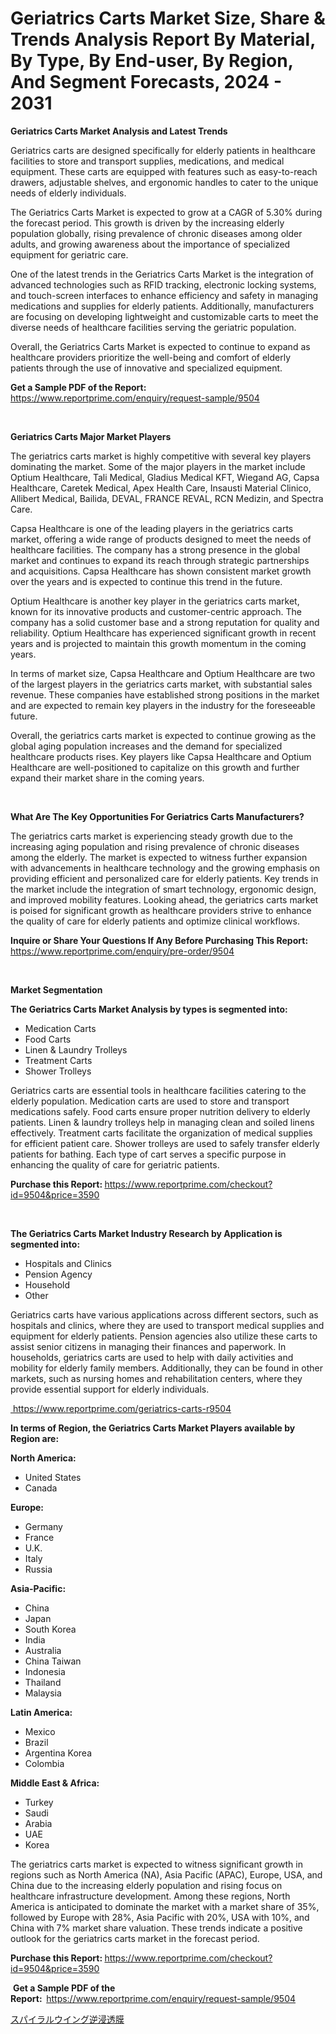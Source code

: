 <p><h1>Geriatrics Carts Market Size, Share & Trends Analysis Report By Material, By Type, By End-user, By Region, And Segment Forecasts, 2024 - 2031</h1></p><p><strong>Geriatrics Carts Market Analysis and Latest Trends</strong></p>
<p><p>Geriatrics carts are designed specifically for elderly patients in healthcare facilities to store and transport supplies, medications, and medical equipment. These carts are equipped with features such as easy-to-reach drawers, adjustable shelves, and ergonomic handles to cater to the unique needs of elderly individuals.</p><p>The Geriatrics Carts Market is expected to grow at a CAGR of 5.30% during the forecast period. This growth is driven by the increasing elderly population globally, rising prevalence of chronic diseases among older adults, and growing awareness about the importance of specialized equipment for geriatric care.</p><p>One of the latest trends in the Geriatrics Carts Market is the integration of advanced technologies such as RFID tracking, electronic locking systems, and touch-screen interfaces to enhance efficiency and safety in managing medications and supplies for elderly patients. Additionally, manufacturers are focusing on developing lightweight and customizable carts to meet the diverse needs of healthcare facilities serving the geriatric population.</p><p>Overall, the Geriatrics Carts Market is expected to continue to expand as healthcare providers prioritize the well-being and comfort of elderly patients through the use of innovative and specialized equipment.</p></p>
<p><strong>Get a Sample PDF of the Report:&nbsp;</strong> <a href="https://www.reportprime.com/enquiry/request-sample/9504">https://www.reportprime.com/enquiry/request-sample/9504</a></p>
<p>&nbsp;</p>
<p><strong>Geriatrics Carts Major Market Players</strong></p>
<p><p>The geriatrics carts market is highly competitive with several key players dominating the market. Some of the major players in the market include Optium Healthcare, Tali Medical, Gladius Medical KFT, Wiegand AG, Capsa Healthcare, Caretek Medical, Apex Health Care, Insausti Material Clinico, Allibert Medical, Bailida, DEVAL, FRANCE REVAL, RCN Medizin, and Spectra Care.</p><p>Capsa Healthcare is one of the leading players in the geriatrics carts market, offering a wide range of products designed to meet the needs of healthcare facilities. The company has a strong presence in the global market and continues to expand its reach through strategic partnerships and acquisitions. Capsa Healthcare has shown consistent market growth over the years and is expected to continue this trend in the future.</p><p>Optium Healthcare is another key player in the geriatrics carts market, known for its innovative products and customer-centric approach. The company has a solid customer base and a strong reputation for quality and reliability. Optium Healthcare has experienced significant growth in recent years and is projected to maintain this growth momentum in the coming years.</p><p>In terms of market size, Capsa Healthcare and Optium Healthcare are two of the largest players in the geriatrics carts market, with substantial sales revenue. These companies have established strong positions in the market and are expected to remain key players in the industry for the foreseeable future.</p><p>Overall, the geriatrics carts market is expected to continue growing as the global aging population increases and the demand for specialized healthcare products rises. Key players like Capsa Healthcare and Optium Healthcare are well-positioned to capitalize on this growth and further expand their market share in the coming years.</p></p>
<p>&nbsp;</p>
<p><strong>What Are The Key Opportunities For Geriatrics Carts Manufacturers?</strong></p>
<p><p>The geriatrics carts market is experiencing steady growth due to the increasing aging population and rising prevalence of chronic diseases among the elderly. The market is expected to witness further expansion with advancements in healthcare technology and the growing emphasis on providing efficient and personalized care for elderly patients. Key trends in the market include the integration of smart technology, ergonomic design, and improved mobility features. Looking ahead, the geriatrics carts market is poised for significant growth as healthcare providers strive to enhance the quality of care for elderly patients and optimize clinical workflows.</p></p>
<p><strong>Inquire or Share Your Questions If Any Before Purchasing This Report:</strong> <a href="https://www.reportprime.com/enquiry/pre-order/9504">https://www.reportprime.com/enquiry/pre-order/9504</a></p>
<p>&nbsp;</p>
<p><strong>Market Segmentation</strong></p>
<p><strong>The Geriatrics Carts Market Analysis by types is segmented into:</strong></p>
<p><ul><li>Medication Carts</li><li>Food Carts</li><li>Linen & Laundry Trolleys</li><li>Treatment Carts</li><li>Shower Trolleys</li></ul></p>
<p><p>Geriatrics carts are essential tools in healthcare facilities catering to the elderly population. Medication carts are used to store and transport medications safely. Food carts ensure proper nutrition delivery to elderly patients. Linen & laundry trolleys help in managing clean and soiled linens effectively. Treatment carts facilitate the organization of medical supplies for efficient patient care. Shower trolleys are used to safely transfer elderly patients for bathing. Each type of cart serves a specific purpose in enhancing the quality of care for geriatric patients.</p></p>
<p><strong>Purchase this Report:&nbsp;</strong><a href="https://www.reportprime.com/checkout?id=9504&price=3590">https://www.reportprime.com/checkout?id=9504&price=3590</a></p>
<p>&nbsp;</p>
<p><strong>The Geriatrics Carts Market Industry Research by Application is segmented into:</strong></p>
<p><ul><li>Hospitals and Clinics</li><li>Pension Agency</li><li>Household</li><li>Other</li></ul></p>
<p><p>Geriatrics carts have various applications across different sectors, such as hospitals and clinics, where they are used to transport medical supplies and equipment for elderly patients. Pension agencies also utilize these carts to assist senior citizens in managing their finances and paperwork. In households, geriatrics carts are used to help with daily activities and mobility for elderly family members. Additionally, they can be found in other markets, such as nursing homes and rehabilitation centers, where they provide essential support for elderly individuals.</p></p>
<p><a href="https://www.reportprime.com/geriatrics-carts-r9504">&nbsp;https://www.reportprime.com/geriatrics-carts-r9504</a></p>
<p><strong>In terms of Region, the Geriatrics Carts Market Players available by Region are:</strong></p>
<p>
    <p> <strong> North America: </strong>
        <ul>
            <li>United States</li>
            <li>Canada</li>
        </ul>
        </p> 
    <p> <strong> Europe: </strong>
        <ul>
            <li>Germany</li>
            <li>France</li>
            <li>U.K.</li>
            <li>Italy</li>
            <li>Russia</li>
        </ul>
        </p> 
    <p> <strong> Asia-Pacific: </strong>
        <ul>
            <li>China</li>
            <li>Japan</li>
            <li>South Korea</li>
            <li>India</li>
            <li>Australia</li>
            <li>China Taiwan</li>
            <li>Indonesia</li>
            <li>Thailand</li>
            <li>Malaysia</li>
        </ul>
        </p> 
    <p> <strong> Latin America: </strong>
        <ul>
            <li>Mexico</li>
            <li>Brazil</li>
            <li>Argentina Korea</li>
            <li>Colombia</li>
        </ul>
        </p> 
    <p> <strong> Middle East & Africa: </strong>
        <ul>
            <li>Turkey</li>
            <li>Saudi</li>
            <li>Arabia</li>
            <li>UAE</li>
            <li>Korea</li>
        </ul>
    </p>
    </p>
<p><p>The geriatrics carts market is expected to witness significant growth in regions such as North America (NA), Asia Pacific (APAC), Europe, USA, and China due to the increasing elderly population and rising focus on healthcare infrastructure development. Among these regions, North America is anticipated to dominate the market with a market share of 35%, followed by Europe with 28%, Asia Pacific with 20%, USA with 10%, and China with 7% market share valuation. These trends indicate a positive outlook for the geriatrics carts market in the forecast period.</p></p>
<p><strong>Purchase this Report: </strong><a href="https://www.reportprime.com/checkout?id=9504&price=3590">https://www.reportprime.com/checkout?id=9504&price=3590</a></p>
<p>&nbsp;<strong>Get a Sample PDF of the Report:&nbsp;&nbsp;</strong><a href="https://www.reportprime.com/enquiry/request-sample/9504">https://www.reportprime.com/enquiry/request-sample/9504</a></p>
<p><strong></strong></p>
<p><p><a href="https://github.com/nemesis2824/Market-Research-Report-List-1/blob/main/747777523622.md">スパイラルウイング逆浸透膜</a></p></p>